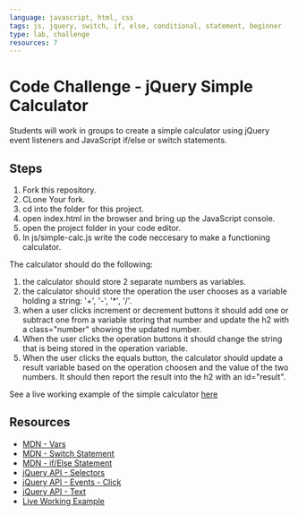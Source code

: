 ```yaml
---
language: javascript, html, css
tags: js, jquery, switch, if, else, conditional, statement, beginner
type: lab, challenge
resources: 7
---
```


# Code Challenge - jQuery Simple Calculator

Students will work in groups to create a simple calculator using jQuery event listeners and JavaScript if/else or switch statements.

## Steps

1. Fork this repository.
2. CLone Your fork.
3. cd into the folder for this project.
4. open index.html in the browser and bring up the JavaScript console.
5. open the project folder in your code editor.
6. In js/simple-calc.js write the code neccesary to make a functioning calculator.  

  The calculator should do the following:  

  1. the calculator should store 2 separate numbers as variables.
  2. the calculator should store the operation the user chooses as a variable holding a string: '+', '-', '*', '/'.
  3. when a user clicks increment or decrement buttons it should add one or subtract one from a variable storing that number and update the h2 with a class="number" showing the updated number.
  4. When the user clicks the operation buttons it should change the string that is being stored in the operation variable.
  5. When the user clicks the equals button, the calculator should update a result variable based on the operation choosen and the value of the two numbers. It should then report the result into the h2 with an id="result".

See a live working example of the simple calculator [here](http://learn-co-curriculum.github.io/fe-jquery-simple-calc/)

## Resources

 * [MDN - Vars](https://developer.mozilla.org/en-US/docs/Web/JavaScript/Reference/Statements/var)
 * [MDN - Switch Statement](https://developer.mozilla.org/en-US/docs/Web/JavaScript/Reference/Statements/switch)
 * [MDN - if/Else Statement](https://developer.mozilla.org/en-US/docs/Web/JavaScript/Reference/Statements/if...else)
 * [jQuery API - Selectors](http://api.jquery.com/category/selectors/)
 * [jQuery API - Events - Click](http://api.jquery.com/click/)
 * [jQuery API - Text](http://api.jquery.com/text/)
 * [Live Working Example](http://learn-co-curriculum.github.io/fe-jquery-simple-calc/)
